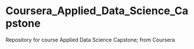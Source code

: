 # Coursera_Applied_Data_Science_Capstone
Repository for course Applied Data Science Capstone; from Coursera
